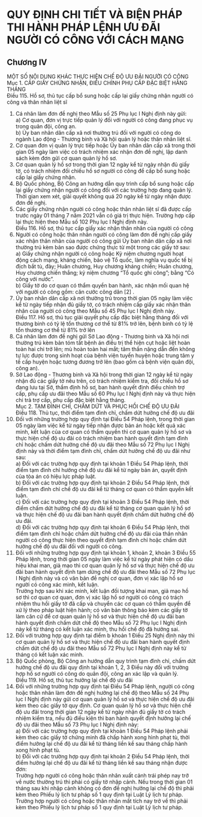 # QUY ĐỊNH CHI TIẾT VÀ BIỆN PHÁP THI HÀNH PHÁP LỆNH ƯU ĐÃI NGƯỜI CÓ CÔNG VỚI CÁCH MẠNG

## Chương IV  
MỘT SỐ NỘI DUNG KHÁC THỰC HIỆN CHẾ ĐỘ ƯU ĐÃI NGƯỜI CÓ CÔNG  
Mục 1. CẤP GIẤY CHỨNG NHẬN, ĐIỀU CHỈNH PHỤ CẤP ĐẶC BIỆT HẰNG THÁNG  
Điều 115. Hồ sơ, thủ tục cấp bổ sung hoặc cấp lại giấy chứng nhận người có công và thân nhân liệt sĩ  
1. Cá nhân làm đơn đề nghị theo Mẫu số 25 Phụ lục I Nghị định này gửi:  
a) Cơ quan, đơn vị trực tiếp quản lý đối với người có công đang phục vụ trong quân đội, công an.  
b) Ủy ban nhân dân cấp xã nơi thường trú đối với người có công do ngành Lao động - Thương binh và Xã hội quản lý hoặc thân nhân liệt sĩ.  
2. Cơ quan đơn vị quản lý trực tiếp hoặc Ủy ban nhân dân cấp xã trong thời gian 05 ngày làm việc có trách nhiệm xác nhận đơn đề nghị, lập danh sách kèm đơn gửi cơ quan quản lý hồ sơ.  
3. Cơ quan quản lý hồ sơ trong thời gian 12 ngày kể từ ngày nhận đủ giấy tờ, có trách nhiệm đối chiếu hồ sơ người có công để cấp bổ sung hoặc cấp lại giấy chứng nhận.  
4. Bộ Quốc phòng, Bộ Công an hướng dẫn quy trình cấp bổ sung hoặc cấp lại giấy chứng nhận người có công đối với các trường hợp đang quản lý. Thời gian xem xét, giải quyết không quá 20 ngày kể từ ngày nhận được đơn đề nghị.  
5. Các giấy chứng nhận người có công hoặc thân nhân liệt sĩ đã được cấp trước ngày 01 tháng 7 năm 2021 vẫn có giá trị thực hiện. Trường hợp cấp lại thực hiện theo Mẫu số 102 Phụ lục I Nghị định này.  
Điều 116. Hồ sơ, thủ tục cấp giấy xác nhận thân nhân của người có công  
1. Người có công hoặc thân nhân người có công làm đơn đề nghị cấp giấy xác nhận thân nhân của người có công gửi Ủy ban nhân dân cấp xã nơi thường trú kèm bản sao được chứng thực từ một trong các giấy tờ sau:  
a) Giấy chứng nhận người có công hoặc Kỷ niệm chương người hoạt động cách mạng, kháng chiến, bảo vệ Tổ quốc, làm nghĩa vụ quốc tế bị địch bắt tù, đày; Huân chương, Huy chương kháng chiến; Huân chương, Huy chương chiến thắng; kỷ niệm chương “Tổ quốc ghi công”; bằng “Có công với nước”.  
b) Giấy tờ do cơ quan có thẩm quyền ban hành, xác nhận mối quan hệ với người có công gồm: căn cước công dân [2] .  
2. Ủy ban nhân dân cấp xã nơi thường trú trong thời gian 05 ngày làm việc kể từ ngày tiếp nhận đủ giấy tờ, có trách nhiệm cấp giấy xác nhận thân nhân của người có công theo Mẫu số 45 Phụ lục I Nghị định này.  
Điều 117. Hồ sơ, thủ tục giải quyết phụ cấp đặc biệt hằng tháng đối với thương binh có tỷ lệ tổn thương cơ thể từ 81% trở lên, bệnh binh có tỷ lệ tổn thương cơ thể từ 81% trở lên  
1. Cá nhân làm đơn đề nghị gửi Sở Lao động - Thương binh và Xã hội nơi thường trú kèm bản tóm tắt bệnh án điều trị thể hiện cụt hoặc liệt hoàn toàn hai chi trở lên; mù hoàn toàn hai mắt; tâm thần nặng dẫn đến không tự lực được trong sinh hoạt của bệnh viện tuyến huyện hoặc trung tâm y tế cấp huyện hoặc tương đương trở lên (bao gồm cả bệnh viện quân đội, công an).  
2. Sở Lao động - Thương binh và Xã hội trong thời gian 12 ngày kể từ ngày nhận đủ các giấy tờ nêu trên, có trách nhiệm kiểm tra, đối chiếu hồ sơ đang lưu tại Sở, thẩm định hồ sơ, ban hành quyết định điều chỉnh trợ cấp, phụ cấp ưu đãi theo Mẫu số 60 Phụ lục I Nghị định này và thực hiện chi trả trợ cấp, phụ cấp đặc biệt hằng tháng.  
Mục 2. TẠM ĐÌNH CHỈ, CHẤM DỨT VÀ PHỤC HỒI CHẾ ĐỘ ƯU ĐÃI  
Điều 118. Thủ tục, thời điểm tạm đình chỉ, chấm dứt hưởng chế độ ưu đãi  
1. Đối với những trường hợp quy định tại Điều 54 Pháp lệnh, trong thời gian 05 ngày làm việc kể từ ngày tiếp nhận được bản án hoặc kết quả xác minh, kết luận của cơ quan có thẩm quyền thì cơ quan quản lý hồ sơ và thực hiện chế độ ưu đãi có trách nhiệm ban hành quyết định tạm đình chỉ hoặc chấm dứt hưởng chế độ ưu đãi theo Mẫu số 72 Phụ lục I Nghị định này và thời điểm tạm đình chỉ, chấm dứt hưởng chế độ ưu đãi như sau:  
a) Đối với các trường hợp quy định tại khoản 1 Điều 54 Pháp lệnh, thời điểm tạm đình chỉ hưởng chế độ ưu đãi kể từ ngày bản án, quyết định của tòa án có hiệu lực pháp luật.  
b) Đối với các trường hợp quy định tại khoản 2 Điều 54 Pháp lệnh, thời điểm tạm đình chỉ chế độ ưu đãi kể từ tháng cơ quan có thẩm quyền kết luận.  
c) Đối với các trường hợp quy định tại khoản 3 Điều 54 Pháp lệnh, thời điểm chấm dứt hưởng chế độ ưu đãi kể từ tháng cơ quan quản lý hồ sơ và thực hiện chế độ ưu đãi ban hành quyết định chấm dứt hưởng chế độ ưu đãi.  
d) Đối với các trường hợp quy định tại khoản 6 Điều 54 Pháp lệnh, thời điểm tạm đình chỉ hoặc chấm dứt hưởng chế độ ưu đãi của thân nhân người có công thực hiện theo quyết định tạm đình chỉ hoặc chấm dứt hưởng chế độ ưu đãi đối với người có công.  
2. Đối với những trường hợp quy định tại khoản 1, khoản 2, khoản 3 Điều 55 Pháp lệnh, trong thời gian 05 ngày làm việc kể từ ngày phát hiện có dấu hiệu khai man, giả mạo thì cơ quan quản lý hồ sơ và thực hiện chế độ ưu đãi ban hành quyết định tạm dừng chế độ ưu đãi theo Mẫu số 72 Phụ lục I Nghị định này và có văn bản đề nghị cơ quan, đơn vị xác lập hồ sơ người có công xác minh, kết luận.  
Trường hợp sau khi xác minh, kết luận đối tượng khai man, giả mạo hồ sơ thì cơ quan cơ quan, đơn vị xác lập hồ sơ người có công có trách nhiệm thu hồi giấy tờ đã cấp và chuyển các cơ quan có thẩm quyền để xử lý theo pháp luật hiện hành; có văn bản thông báo kèm các giấy tờ làm căn cứ để cơ quan quản lý hồ sơ và thực hiện chế độ ưu đãi ban hành quyết định chấm dứt chế độ theo Mẫu số 72 Phụ lục I  Nghị định này kể từ tháng có kết luận xác minh, thu hồi chế độ đã hưởng sai.  
3. Đối với trường hợp quy định tại điểm b khoản 1 Điều 25 Nghị định này thì cơ quan quản lý hồ sơ và thực hiện chế độ ưu đãi ban hành quyết định chấm dứt chế độ ưu đãi theo Mẫu số 72 Phụ lục I Nghị định này kể từ tháng có kết luận xác minh.  
4. Bộ Quốc phòng, Bộ Công an hướng dẫn quy trình tạm đình chỉ, chấm dứt hưởng chế độ ưu đãi quy định tại khoản 1, 2, 3 Điều này đối với trường hợp hồ sơ người có công do quân đội, công an xác lập và quản lý.  
Điều 119. Hồ sơ, thủ tục hưởng lại chế độ ưu đãi  
1. Đối với những trường hợp quy định tại Điều 54 Pháp lệnh, người có công hoặc thân nhân làm đơn đề nghị hưởng lại chế độ theo Mẫu số 24 Phụ lục I Nghị định này gửi cơ quan quản lý hồ sơ và thực hiện chế độ ưu đãi kèm theo các giấy tờ quy định. Cơ quan quản lý hồ sơ và thực hiện chế độ ưu đãi trong thời gian 12 ngày kể từ ngày nhận đủ giấy tờ có trách nhiệm kiểm tra, nếu đủ điều kiện thì ban hành quyết định hưởng lại chế độ ưu đãi theo Mẫu số 73 Phụ lục I Nghị định này:  
a) Đối với các trường hợp quy định tại khoản 1 Điều 54 Pháp lệnh phải kèm theo các giấy tờ chứng minh đã chấp hành xong hình phạt tù, thời điểm hưởng lại chế độ ưu đãi kể từ tháng liền kề sau tháng chấp hành xong hình phạt tù.  
b) Đối với các trường hợp quy định tại khoản 2 Điều 54 Pháp lệnh, thời điểm hưởng lại chế độ ưu đãi kể từ tháng liền kề sau tháng nhận được đơn:  
Trường hợp người có công hoặc thân nhân xuất cảnh trái phép nay trở về nước thường trú thì phải có giấy tờ nhập cảnh. Nếu trong thời gian 01 tháng sau khi nhập cảnh không có đơn đề nghị hưởng lại chế độ thì phải kèm theo Phiếu lý lịch tư pháp số 1 quy định tại Luật Lý lịch tư pháp.  
Trường hợp người có công hoặc thân nhân mất tích nay trở về thì phải kèm theo Phiếu lý lịch tư pháp số 1 quy định tại Luật Lý lịch tư pháp.